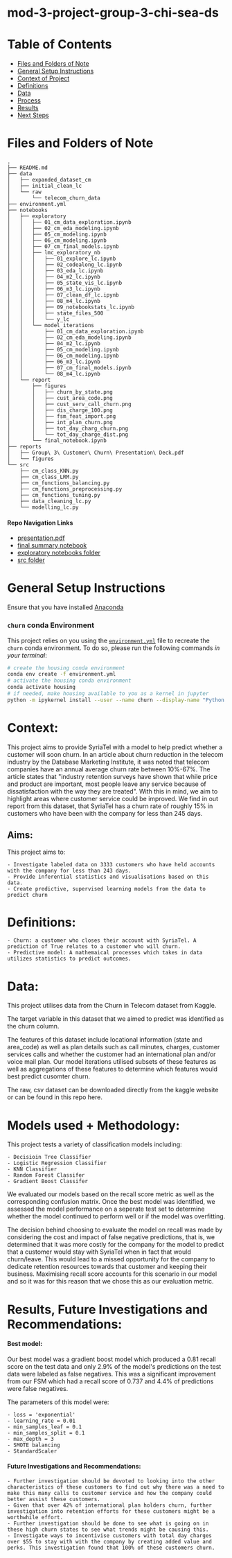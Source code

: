 # mod-3-project-group-3-chi-sea-ds

# Table of Contents

<!--ts-->
 * [Files and Folders of Note]()
 * [General Setup Instructions](https://github.com/chum46/mod-3-project-group-3-chi-sea-ds#general-setup-instructions)
 * [Context of Project](https://github.com/chum46/mod-3-project-group-3-chi-sea-ds#context)
 * [Definitions](https://github.com/chum46/mod-3-project-group-3-chi-sea-ds#definitions)
 * [Data](https://github.com/chum46/mod-3-project-group-3-chi-sea-ds#data)
 * [Process](https://github.com/chum46/mod-3-project-group-3-chi-sea-ds#models-used--methodology)
 * [Results](https://github.com/chum46/mod-3-project-group-3-chi-sea-ds#results-future-investigations-and-recommendations)
 * [Next Steps](https://github.com/chum46/mod-3-project-group-3-chi-sea-ds#future-investigations-and-recommendations)
<!--te-->

# Files and Folders of Note
```
.
├── README.md
├── data
│   ├── expanded_dataset_cm
│   ├── initial_clean_lc
│   └── raw
│       └── telecom_churn_data
├── environment.yml
├── notebooks
│   ├── exploratory
│   │   ├── 01_cm_data_exploration.ipynb
│   │   ├── 02_cm_eda_modeling.ipynb
│   │   ├── 05_cm_modeling.ipynb
│   │   ├── 06_cm_modeling.ipynb
│   │   ├── 07_cm_final_models.ipynb
│   │   ├── lmc_exploratory_nb
│   │   │   ├── 01_explore_lc.ipynb
│   │   │   ├── 02_codealong_lc.ipynb
│   │   │   ├── 03_eda_lc.ipynb
│   │   │   ├── 04_m2_lc.ipynb
│   │   │   ├── 05_state_vis_lc.ipynb
│   │   │   ├── 06_m3_lc.ipynb
│   │   │   ├── 07_clean_df_lc.ipynb
│   │   │   ├── 08_m4_lc.ipynb
│   │   │   ├── 09_notebookstats_lc.ipynb
│   │   │   ├── state_files_500
│   │   │   └── y_lc
│   │   └── model_iterations
│   │       ├── 01_cm_data_exploration.ipynb
│   │       ├── 02_cm_eda_modeling.ipynb
│   │       ├── 04_m2_lc.ipynb
│   │       ├── 05_cm_modeling.ipynb
│   │       ├── 06_cm_modeling.ipynb
│   │       ├── 06_m3_lc.ipynb
│   │       ├── 07_cm_final_models.ipynb
│   │       └── 08_m4_lc.ipynb
│   └── report
│       ├── figures
│       │   ├── churn_by_state.png
│       │   ├── cust_area_code.png
│       │   ├── cust_serv_call_churn.png
│       │   ├── dis_charge_100.png
│       │   ├── fsm_feat_import.png
│       │   ├── int_plan_churn.png
│       │   ├── tot_day_charg_churn.png
│       │   └── tot_day_charge_dist.png
│       └── final_notebook.ipynb
├── reports
│   ├── Group\ 3\ Customer\ Churn\ Presentation\ Deck.pdf
│   └── figures
└── src
    ├── cm_class_KNN.py
    ├── cm_class_LRM.py
    ├── cm_functions_balancing.py
    ├── cm_functions_preprocessing.py
    ├── cm_functions_tuning.py
    ├── data_cleaning_lc.py
    └── modelling_lc.py
```
#### Repo Navigation Links
 - [presentation.pdf](https://github.com/chum46/mod-3-project-group-3-chi-sea-ds/blob/master/reports/Group%203%20Customer%20Churn%20Presentation%20Deck.pdf)
 - [final summary notebook](https://github.com/chum46/mod-3-project-group-3-chi-sea-ds/blob/master/notebooks/report/final_notebook.ipynb)
 - [exploratory notebooks folder](https://github.com/chum46/mod-3-project-group-3-chi-sea-ds/tree/master/notebooks/exploratory)
 - [src folder](https://github.com/chum46/mod-3-project-group-3-chi-sea-ds/tree/master/src)
 
# General Setup Instructions 

Ensure that you have installed [Anaconda](https://docs.anaconda.com/anaconda/install/) 

### `churn` conda Environment

This project relies on you using the [`environment.yml`](environment.yml) file to recreate the `churn` conda environment. To do so, please run the following commands *in your terminal*:
```bash
# create the housing conda environment
conda env create -f environment.yml
# activate the housing conda environment
conda activate housing
# if needed, make housing available to you as a kernel in jupyter
python -m ipykernel install --user --name churn --display-name "Python 3 (housing)"
```

# Context:

This project aims to provide SyriaTel with a model to help predict whether a customer will soon churn. In an article about churn reduction in the telecom industry by the Database Marketing Institute, it was noted that telecom companies have an annual average churn rate between 10%-67%. The article states that "industry retention surveys have shown that while price and product are important, most people leave any service because of dissatisfaction with the way they are treated". With this in mind, we aim to highlight areas where customer service could be improved. We find in out report from this dataset, that SyriaTel has a churn rate of roughly 15% in customers who have been with the company for less than 245 days.

## Aims:

This project aims to:

    - Investigate labeled data on 3333 customers who have held accounts with the company for less than 243 days.
    - Provide inferential statistics and visualisations based on this data.
    - Create predictive, supervised learning models from the data to predict churn
    
# Definitions:

    - Churn: a customer who closes their account with SyriaTel. A prediction of True relates to a customer who will churn.
    - Predictive model: A mathemaical processes which takes in data utilizes statistics to predict outcomes. 
    
# Data:

This project utilises data from the Churn in Telecom dataset from Kaggle.

The target variable in this dataset that we aimed to predict was identified as the churn column.

The features of this dataset include locational information (state and area_code) as well as plan details such as call minutes, charges, customer services calls and whether the customer had an international plan and/or voice mail plan. Our model iterations utilised subsets of these features as well as aggregations of these features to determine which features would best predict cusomter churn.

The raw, csv dataset can be downloaded directly from the kaggle website or can be found in this repo here.

# Models used + Methodology:

This project tests a variety of classification models including:

    - Decisioin Tree Classifier
    - Logistic Regression Classifier
    - KNN Classifier
    - Random Forest Classifer
    - Gradient Boost Classifer

We evaluated our models based on the recall score metric as well as the corresponding confusion matrix. Once the best model was identified, we assessed the model performance on a seperate test set to determine whether the model continued to perform well or if the model was overfitting.

The decision behind choosing to evaluate the model on recall was made by considering the cost and impact of false negative predictions, that is, we determined that it was more costly for the company for the model to predict that a customer would stay with SyriaTel when in fact that would churn/leave. This would lead to a missed opportunity for the company to dedicate retention resources towards that customer and keeping their business. Maximising recall score accounts for this scenario in our model and so it was for this reason that we chose this as our evaluation metric.

# Results, Future Investigations and Recommendations:

#### Best model:

Our best model was a gradient boost model which produced a 0.81 recall score on the test data and only 2.9% of the model's predictions on the test data were labeled as false negatives. This was a significant improvement from our FSM which had a recall score of 0.737 and 4.4% of predictions were false negatives.

The parameters of this model were:

    - loss = 'exponential'
    - learning_rate = 0.01
    - min_samples_leaf = 0.1
    - min_samples_split = 0.1
    - max_depth = 3
    - SMOTE balancing
    - StandardScaler

#### Future Investigations and Recommendations:


    - Further investigation should be devoted to looking into the other characteristics of these customers to find out why there was a need to make this many calls to customer service and how the company could better assist these customers.
    - Given that over 42% of international plan holders churn, further investigation into retention efforts for these customers might be a worthwhile effort.
    - Further investigation should be done to see what is going on in these high churn states to see what trends might be causing this.
    - Investigate ways to incentivise customers with total day charges over $55 to stay with with the company by creating added value and perks. This investigation found that 100% of these customers churn.








